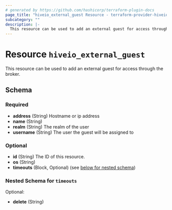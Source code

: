 ```yaml
---
# generated by https://github.com/hashicorp/terraform-plugin-docs
page_title: "hiveio_external_guest Resource - terraform-provider-hiveio"
subcategory: ""
description: |-
  This resource can be used to add an external guest for access through the broker.
---
```


# Resource `hiveio_external_guest`

This resource can be used to add an external guest for access through the broker.



<!-- schema generated by tfplugindocs -->
## Schema

### Required

- **address** (String) Hostname or ip address
- **name** (String)
- **realm** (String) The realm of the user
- **username** (String) The user the guest will be assigned to

### Optional

- **id** (String) The ID of this resource.
- **os** (String)
- **timeouts** (Block, Optional) (see [below for nested schema](#nestedblock--timeouts))

<a id="nestedblock--timeouts"></a>
### Nested Schema for `timeouts`

Optional:

- **delete** (String)


